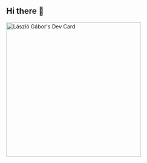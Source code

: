## Hi there 👋

<!--
**LaciG/LaciG** is a ✨ _special_ ✨ repository because its `README.md` (this file) appears on your GitHub profile.

Here are some ideas to get you started:

- 🔭 I’m currently working on ...
- 🌱 I’m currently learning ...
- 👯 I’m looking to collaborate on ...
- 🤔 I’m looking for help with ...
- 💬 Ask me about ...
- 📫 How to reach me: ...
- 😄 Pronouns: ...
- ⚡ Fun fact: ...
-->

<img src="https://api.daily.dev/devcards/v2/t1zlfO2lGw8pWJuYSbkyf.png?type=default&r=s5c" width="356" alt="László Gábor's Dev Card"/>
